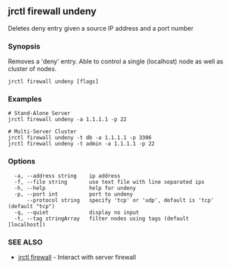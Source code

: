 ## jrctl firewall undeny

Deletes deny entry given a source IP address and a port number

### Synopsis

Removes a 'deny' entry. Able to control a single (localhost) node as well as
cluster of nodes.

```
jrctl firewall undeny [flags]
```

### Examples

```
# Stand-Alone Server
jrctl firewall undeny -a 1.1.1.1 -p 22

# Multi-Server Cluster
jrctl firewall undeny -t db -a 1.1.1.1 -p 3306
jrctl firewall undeny -t admin -a 1.1.1.1 -p 22
```

### Options

```
  -a, --address string    ip address
  -f, --file string       use text file with line separated ips
  -h, --help              help for undeny
  -p, --port int          port to undeny
      --protocol string   specify 'tcp' or 'udp', default is 'tcp' (default "tcp")
  -q, --quiet             display no input
  -t, --tag stringArray   filter nodes using tags (default [localhost])
```

### SEE ALSO

* [jrctl firewall](jrctl_firewall.md)	 - Interact with server firewall

